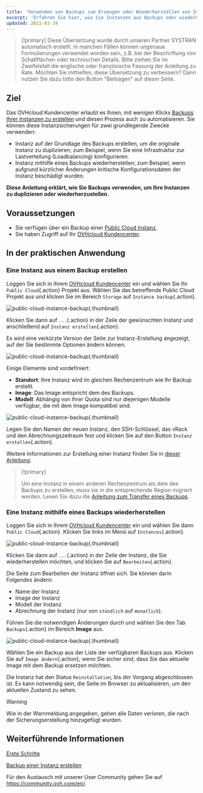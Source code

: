 ```yaml
---
title: 'Verwenden von Backups zum Erzeugen oder Wiederherstellen von Instanzen'
excerpt: 'Erfahren Sie hier, wie Sie Instanzen aus Backups oder wiederherstellen'
updated: 2021-03-19
---
```


> [!primary]
> Diese Übersetzung wurde durch unseren Partner SYSTRAN automatisch erstellt. In manchen Fällen können ungenaue Formulierungen verwendet worden sein, z.B. bei der Beschriftung von Schaltflächen oder technischen Details. Bitte ziehen Sie im Zweifelsfall die englische oder französische Fassung der Anleitung zu Rate. Möchten Sie mithelfen, diese Übersetzung zu verbessern? Dann nutzen Sie dazu bitte den Button "Beitragen" auf dieser Seite.
>

## Ziel

Das OVHcloud Kundencenter erlaubt es Ihnen, mit wenigen Klicks [Backups Ihrer Instanzen zu erstellen](/pages/public_cloud/compute/save_an_instance) und diesen Prozess auch zu automatisieren.
Sie können diese Instanzsicherungen für zwei grundlegende Zwecke verwenden:

- Instanz auf der Grundlage des Backups erstellen, um die originale Instanz zu duplizieren; zum Beispiel, wenn Sie eine Infrastruktur zur Lastverteilung (Loadbalancing) konfigurieren.
- Instanz mithilfe eines Backups wiederherstellen; zum Beispiel, wenn aufgrund kürzlicher Änderungen kritische Konfigurationsdaten der Instanz beschädigt wurden.

**Diese Anleitung erklärt, wie Sie Backups verwenden, um Ihre Instanzen zu duplizieren oder wiederherzustellen.**

## Voraussetzungen

- Sie verfügen über ein Backup einer [Public Cloud Instanz](https://www.ovhcloud.com/de/public-cloud/instance-backup/).
- Sie haben Zugriff auf Ihr [OVHcloud Kundencenter](https://www.ovh.com/auth/?action=gotomanager&from=https://www.ovh.de/&ovhSubsidiary=de).

## In der praktischen Anwendung

### Eine Instanz aus einem Backup erstellen

Loggen Sie sich in Ihrem [OVHcloud Kundencenter](https://www.ovh.com/auth/?action=gotomanager&from=https://www.ovh.de/&ovhSubsidiary=de) ein und wählen Sie Ihr `Public Cloud`{.action} Projekt aus. Wählen Sie das betreffende Public Cloud Projekt aus und klicken Sie im Bereich `Storage` auf `Instance backup`{.action}.

![public-cloud-instance-backup](images/restorebackup01.png){.thumbnail}

Klicken Sie dann auf `...`{.action} in der Zeile der gewünschten Instanz und anschließend auf `Instanz erstellen`{.action}.

Es wird eine verkürzte Version der Seite zur Instanz-Erstellung angezeigt, auf der Sie bestimmte Optionen ändern können.

![public-cloud-instance-backup](images/restorebackup02.png){.thumbnail}

Einige Elemente sind vordefiniert:

- **Standort**: Ihre Instanz wird im gleichen Rechenzentrum wie Ihr Backup erstellt.
- **Image**: Das Image entspricht dem des Backups.
- **Modell**: Abhängig von Ihrer Quota sind nur diejenigen Modelle verfügbar, die mit dem Image kompatibel sind.

![public-cloud-instance-backup](images/restorebackup03.png){.thumbnail}

Legen Sie den Namen der neuen Instanz, den SSH-Schlüssel, das vRack und den Abrechnungszeitraum fest und klicken Sie auf den Button `Instanz erstellen`{.action}.

Weitere Informationen zur Erstellung einer Instanz finden Sie in [dieser Anleitung](/pages/public_cloud/compute/public-cloud-first-steps#schritt-3-instanz-erstellen).

> [!primary]
>
> Um eine Instanz in einem anderen Rechenzentrum als dem des Backups zu erstellen, muss sie in die entsprechende Region migriert werden. Lesen Sie dazu die [Anleitung zum Transfer eines Backups](/pages/public_cloud/compute/transfer_instance_backup_from_one_datacentre_to_another).
>

### Eine Instanz mithilfe eines Backups wiederherstellen

Loggen Sie sich in Ihrem [OVHcloud Kundencenter](https://www.ovh.com/auth/?action=gotomanager&from=https://www.ovh.de/&ovhSubsidiary=de) ein und wählen Sie dann `Public Cloud`{.action}. Klicken Sie links im Menü auf `Instances`{.action}.

![public-cloud-instance-backup](images/restorebackup04.png){.thumbnail}

Klicken Sie dann auf `...`{.action} in der Zeile der Instanz, die Sie wiederherstellen möchten, und klicken Sie auf `Bearbeiten`{.action}.

Die Seite zum Bearbeiten der Instanz öffnet sich. Sie können darin Folgendes ändern:

- Name der Instanz
- Image der Instanz
- Modell der Instanz
- Abrechnung der Instanz (nur von `stündlich` auf `monatlich`).

Führen Sie die notwendigen Änderungen durch und wählen Sie den Tab `Backups`{.action} im Bereich **Image** aus.

![public-cloud-instance-backup](images/restorebackup05.png){.thumbnail}

Wählen Sie ein Backup aus der Liste der verfügbaren Backups aus. Klicken Sie auf `Image ändern`{.action}, wenn Sie sicher sind, dass Sie das aktuelle Image mit dem Backup ersetzen möchten.

Die Instanz hat den Status `Reinstallation`, bis der Vorgang abgeschlossen ist. Es kann notwendig sein, die Seite im Browser zu aktualisieren, um den aktuellen Zustand zu sehen.

> [!warning]
>
> Wie in der Warnmeldung angegeben, gehen alle Daten verloren, die nach der Sicherungserstellung hinzugefügt wurden.
>

## Weiterführende Informationen

[Erste Schritte](/pages/public_cloud/compute/public-cloud-first-steps)

[Backup einer Instanz erstellen](/pages/public_cloud/compute/save_an_instance)

Für den Austausch mit unserer User Community gehen Sie auf <https://community.ovh.com/en/>.

